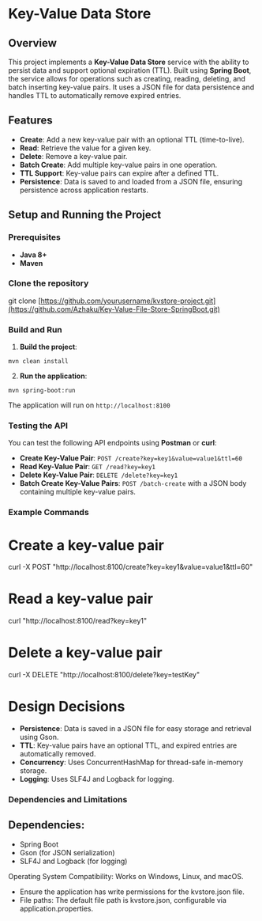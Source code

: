 # Key-Value Data Store

## Overview

This project implements a **Key-Value Data Store** service with the ability to persist data and support optional expiration (TTL). Built using **Spring Boot**, the service allows for operations such as creating, reading, deleting, and batch inserting key-value pairs. It uses a JSON file for data persistence and handles TTL to automatically remove expired entries.

## Features

- **Create**: Add a new key-value pair with an optional TTL (time-to-live).
- **Read**: Retrieve the value for a given key.
- **Delete**: Remove a key-value pair.
- **Batch Create**: Add multiple key-value pairs in one operation.
- **TTL Support**: Key-value pairs can expire after a defined TTL.
- **Persistence**: Data is saved to and loaded from a JSON file, ensuring persistence across application restarts.






## Setup and Running the Project

### Prerequisites

- **Java 8+**
- **Maven**

### Clone the repository

git clone [https://github.com/yourusername/kvstore-project.git](https://github.com/Azhaku/Key-Value-File-Store-SpringBoot.git)





### Build and Run

1. **Build the project**:

`mvn clean install`

2. **Run the application**:

`mvn spring-boot:run`


The application will run on `http://localhost:8100`

### Testing the API

You can test the following API endpoints using **Postman** or **curl**:

- **Create Key-Value Pair**: `POST /create?key=key1&value=value1&ttl=60`
- **Read Key-Value Pair**: `GET /read?key=key1`
- **Delete Key-Value Pair**: `DELETE /delete?key=key1`
- **Batch Create Key-Value Pairs**: `POST /batch-create` with a JSON body containing multiple key-value pairs.
 
### Example Commands

# Create a key-value pair
curl -X POST "http://localhost:8100/create?key=key1&value=value1&ttl=60"

# Read a key-value pair
curl "http://localhost:8100/read?key=key1"

# Delete a key-value pair
 curl -X DELETE "http://localhost:8100/delete?key=testKey"




 
# Design Decisions
- **Persistence**: Data is saved in a JSON file for easy storage and retrieval using Gson.
- **TTL**: Key-value pairs have an optional TTL, and expired entries are automatically removed.
- **Concurrency**: Uses ConcurrentHashMap for thread-safe in-memory storage.
- **Logging**: Uses SLF4J and Logback for logging.




### Dependencies and Limitations
  
## Dependencies:

- Spring Boot
- Gson (for JSON serialization)
- SLF4J and Logback (for logging)

Operating System Compatibility: Works on Windows, Linux, and macOS.

- Ensure the application has write permissions for the kvstore.json file.
- File paths: The default file path is kvstore.json, configurable via application.properties.
